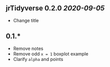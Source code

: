 ## jrTidyverse 0.2.0 _2020-09-05_

  * Change title

## 0.1.*

  * Remove notes
  * Remove odd `x = 1` boxplot example
  * Clarify `alpha` and points
